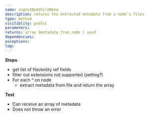 ```yaml
---
name: ingestNodeFileMeta
description: returns the extracted metadata from a node’s files
type: method
visitiblity: public
parameters: 
returns: array $metadata_from_node | void
dependencies:
exceptions:
log: 
---
```



**Steps**
- get list of file/entity ref fields
- filter out extensions not supported (setting?)
- For each ^ on node
	- extract metadata from file and return the array

**Test**
- Can receive an array of metadata
- Does not throw an error



